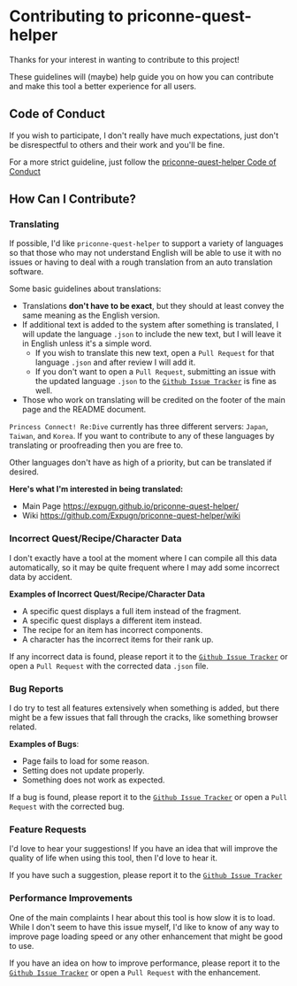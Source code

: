 # Contributing to priconne-quest-helper

Thanks for your interest in wanting to contribute to this project!

These guidelines will (maybe) help guide you on how you can contribute 
and make this tool a better experience for all users.

## Code of Conduct

If you wish to participate, I don't really have much expectations, just 
don't be disrespectful to others and their work and you'll be fine.

For a more strict guideline, just follow the 
[priconne-quest-helper Code of Conduct](https://github.com/Expugn/priconne-quest-helper/blob/master/CODE_OF_CONDUCT.md)

## How Can I Contribute?

### Translating

If possible, I'd like `priconne-quest-helper` to support a variety of 
languages so that those who may not understand English will be able to 
use it with no issues or having to deal with a rough translation from 
an auto translation software.

Some basic guidelines about translations:
* Translations **don't have to be exact**, but they should at least 
convey the same meaning as the English version.
* If additional text is added to the system after something is 
translated, I will update the language `.json` to include the new text, 
but I will leave it in English unless it's a simple word.
    * If you wish to translate this new text, open a `Pull Request` for 
    that language `.json` and after review I will add it.
    * If you don't want to open a `Pull Request`, submitting an issue 
    with the updated language `.json` to the [`Github Issue Tracker`](https://github.com/Expugn/priconne-quest-helper/issues) 
    is fine as well.
* Those who work on translating will be credited on the footer of the 
main page and the README document.

`Princess Connect! Re:Dive` currently has three different servers: 
`Japan`, `Taiwan`, and `Korea`. If you want to contribute to any of 
these languages by translating or proofreading then you are free to.

Other languages don't have as high of a priority, but can be translated 
if desired.

**Here's what I'm interested in being translated:**
* Main Page <https://expugn.github.io/priconne-quest-helper/>
* Wiki <https://github.com/Expugn/priconne-quest-helper/wiki>

### Incorrect Quest/Recipe/Character Data

I don't exactly have a tool at the moment where I can compile all this 
data automatically, so it may be quite frequent where I may add some 
incorrect data by accident.

**Examples of Incorrect Quest/Recipe/Character Data**
* A specific quest displays a full item instead of the fragment.
* A specific quest displays a different item instead.
* The recipe for an item has incorrect components.
* A character has the incorrect items for their rank up.

If any incorrect data is found, please report it to the 
[`Github Issue Tracker`](https://github.com/Expugn/priconne-quest-helper/issues) 
or open a `Pull Request` with the corrected data `.json` file.

### Bug Reports

I do try to test all features extensively when something is added, but 
there might be a few issues that fall through the cracks, like something 
browser related.

**Examples of Bugs**:
* Page fails to load for some reason.
* Setting does not update properly.
* Something does not work as expected.

If a bug is found, please report it to the 
[`Github Issue Tracker`](https://github.com/Expugn/priconne-quest-helper/issues) 
or open a `Pull Request` with the corrected bug.

### Feature Requests

I'd love to hear your suggestions! If you have an idea that will improve 
the quality of life when using this tool, then I'd love to hear it.

If you have such a suggestion, please report it to the 
[`Github Issue Tracker`](https://github.com/Expugn/priconne-quest-helper/issues) 

### Performance Improvements

One of the main complaints I hear about this tool is how slow it is to 
load. While I don't seem to have this issue myself, I'd like to know of 
any way to improve page loading speed or any other enhancement that 
might be good to use.

If you have an idea on how to improve performance, please report it to 
the [`Github Issue Tracker`](https://github.com/Expugn/priconne-quest-helper/issues) 
or open a `Pull Request` with the enhancement.